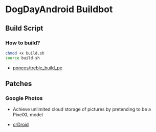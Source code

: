 # DogDayAndroid Buildbot

## Build Script

### How to build?

```bash
chmod +x build.sh
source build.sh
```

- [ponces/treble_build_pe](https://github.com/ponces/treble_build_pe)



## Patches

### Google Photos

- Achieve unlimited cloud storage of pictures by pretending to be a PixelXL model

- [crDroid](https://github.com/crdroidandroid/android_frameworks_base/blob/cc484e53adfe6be0bb5582502f49800951ed48b5/core/java/com/android/internal/util/crdroid/PixelPropsUtils.java#L249)
